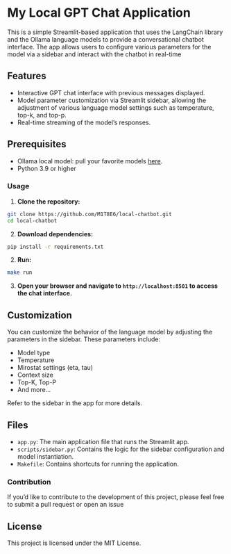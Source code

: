 # My Local GPT Chat Application

This is a simple Streamlit-based application that uses the LangChain library and the Ollama language models to provide a conversational chatbot interface. The app allows users to configure various parameters for the model via a sidebar and interact with the chatbot in real-time

## Features

* Interactive GPT chat interface with previous messages displayed.
* Model parameter customization via Streamlit sidebar, allowing the adjustment of various language model settings such as temperature, top-k, and top-p.
* Real-time streaming of the model’s responses.

## Prerequisites

* Ollama local model: pull your favorite models [here](https://ollama.com/library).
* Python 3.9 or higher

### Usage

1.	**Clone the repository:**
```bash
git clone https://github.com/M1T8E6/local-chatbot.git
cd local-chatbot
```

2.	**Download dependencies:**
```bash
pip install -r requirements.txt
```

2.	**Run:**
```bash
make run
```

3. **Open your browser and navigate to ```http://localhost:8501``` to access the chat interface.**

## Customization

You can customize the behavior of the language model by adjusting the parameters in the sidebar. These parameters include:

* Model type
* Temperature
* Mirostat settings (eta, tau)
* Context size
* Top-K, Top-P
* And more…

Refer to the sidebar in the app for more details.

## Files

* ```app.py```: The main application file that runs the Streamlit app.
* ```scripts/sidebar.py```: Contains the logic for the sidebar configuration and model instantiation.
* ```Makefile```: Contains shortcuts for running the application.

### Contribution
If you’d like to contribute to the development of this project, please feel free to submit a pull request or open an issue

## License

This project is licensed under the MIT License.
